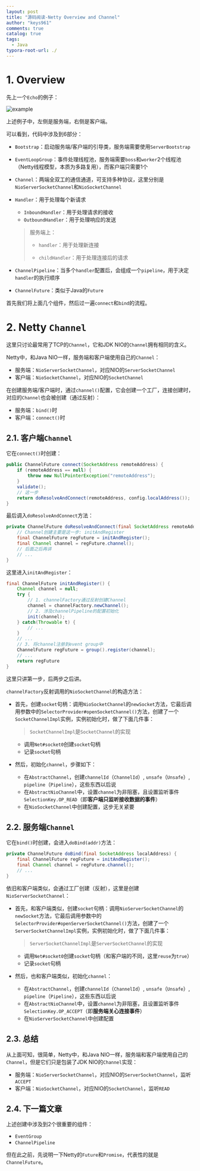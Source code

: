 ```yaml
---
layout: post
title: "源码阅读-Netty Overview and Channel"
author: "keys961"
comments: true
catalog: true
tags:
  - Java
typora-root-url: ./
---
```


# 1. Overview

先上一个`Echo`的例子：

![example](http://i64.tinypic.com/2cg1rol.jpg)

上述例子中，左侧是服务端，右侧是客户端。

可以看到，代码中涉及到6部分：

- `Bootstrap`：启动服务端/客户端的引导类，服务端需要使用`ServerBootstrap`

- `EventLoopGroup`：事件处理线程池，服务端需要`boss`和`worker`2个线程池（Netty线程模型，本质为多路复用），而客户端只需要1个

- `Channel`：两端全双工的通信通道，可支持多种协议，这里分别是`NioServerSocketChannel`和`NioSocketChannel`

- `Handler`：用于处理每个新请求

  - `InboundHandler`：用于处理请求的接收
  - `OutboundHandler`：用于处理响应的发送

  > 服务端上：
  >
  > - `handler`：用于处理新连接
  >
  > - `childHandler`：用于处理连接后的请求

- `ChannelPipeline`：当多个`handler`配置后，会组成一个`pipeline`，用于决定`handler`的执行顺序

- `ChannelFuture`：类似于Java的`Future`

首先我们将上面几个组件，然后过一遍`connect`和`bind`的流程。

# 2. Netty `Channel`

这里只讨论最常用了TCP的`Channel`，它和JDK NIO的`Channel`拥有相同的含义。

Netty中，和Java NIO一样，服务端和客户端使用自己的`Channel`：

- 服务端：`NioServerSocketChannel`，对应NIO的`ServerSocketChannel`
- 客户端：`NioSocketChannel`，对应NIO的`SocketChannel`

在创建服务端/客户端时，通过`channel()`配置，它会创建一个工厂，连接创建时，对应的`Channel`也会被创建（通过反射）：

- 服务端：`bind()`时
- 客户端：`connect()`时

## 2.1. 客户端`Channel`

它在`connect()`时创建：

```java
public ChannelFuture connect(SocketAddress remoteAddress) {
    if (remoteAddress == null) {
        throw new NullPointerException("remoteAddress");
    }
    validate();
    // 这一步
    return doResolveAndConnect(remoteAddress, config.localAddress());
}
```

最后调入`doResolveAndConnect`方法：

```java
private ChannelFuture doResolveAndConnect(final SocketAddress remoteAddress, final SocketAddress localAddress) {
    // Channel创建主要是这一步: initAndRegister
	final ChannelFuture regFuture = initAndRegister();
    final Channel channel = regFuture.channel();
    // 后面之后再讲
    // ...
}
```

这里进入`initAndRegister`：

```java
final ChannelFuture initAndRegister() {
	Channel channel = null;
    try {
        // 1. channelFactory通过反射创建Channel
        channel = channelFactory.newChannel();
        // 2. 涉及channelPipeline的配置初始化
        init(channel);
    } catch(Throwable t) {
        // ...
    }
    // ...
    // 3. 将channel注册到event group中
    ChannelFuture regFuture = group().register(channel);
    // ...
    return regFuture
}
```

这里只讲第一步，后两步之后讲。

`channelFactory`反射调用的`NioSocketChannel`的构造方法：

- 首先，创建`socket`句柄：调用`NioSocketChannel`的`newSocket`方法，它最后调用参数中的`SelectorProvider#openSocketChannel()`方法，创建了一个`SocketChannelImpl`实例，实例初始化时，做了下面几件事：

  > `SocketChannelImpl`是`SocketChannel`的实现

  - 调用`Net#socket0`创建`socket`句柄
  - 记录`socket`句柄

- 然后，初始化`channel`，步骤如下：
  - 在`AbstractChannel`，创建`channelId`（`ChannelId`）, `unsafe`（`Unsafe`）, `pipeline`（`Pipeline`），这些东西以后说
  - 在`AbstractNioChannel`中，设置`channel`为非阻塞，且设置监听事件`SelectionKey.OP_READ`（即**客户端只监听接收数据的事件**）
  - 在`NioSocketChannel`中创建配置，这步无关紧要

## 2.2. 服务端`Channel`

它在`bind()`时创建，会进入`doBind(addr)`方法：

```java
private ChannelFuture doBind(final SocketAddress localAddress) {
    final ChannelFuture regFuture = initAndRegister();
    final Channel channel = regFuture.channel();
    // ...
}
```

依旧和客户端类似，会通过工厂创建（反射），这里是创建`NioServerSocketChannel`：

- 首先，和客户端类似，创建`socket`句柄：调用`NioServerSocketChannel`的`newSocket`方法，它最后调用参数中的`SelectorProvider#openServerSocketChannel()`方法，创建了一个`ServerSocketChannelImpl`实例，实例初始化时，做了下面几件事：

  > `ServerSocketChannelImpl`是`ServerSocketChannel`的实现

  - 调用`Net#socket0`创建`socket`句柄（和客户端的不同，这里`reuse`为`true`）
  - 记录`socket`句柄

- 然后，也和客户端类似，初始化`channel`：
  - 在`AbstractChannel`，创建`channelId`（`ChannelId`）, `unsafe`（`Unsafe`）, `pipeline`（`Pipeline`），这些东西以后说
  - 在`AbstractNioChannel`中，设置`channel`为非阻塞，且设置监听事件`SelectionKey.OP_ACCEPT`（即**服务端关心连接事件**）
  - 在`NioServerSocketChannel`中创建配置

## 2.3. 总结

从上面可知，很简单，Netty中，和Java NIO一样，服务端和客户端使用自己的`Channel`，但是它们只是包装了JDK NIO的`Channel`实现：

- 服务端：`NioServerSocketChannel`，对应NIO的`ServerSocketChannel`，监听`ACCEPT`
- 客户端：`NioSocketChannel`，对应NIO的`SocketChannel`，监听`READ`

## 2.4. 下一篇文章

上述创建中涉及到2个很重要的组件：

- `EventGroup`
- `ChannelPipeline`

但在此之前，先说明一下Netty的`Future`和`Promise`，代表性的就是`ChannelFuture`。

